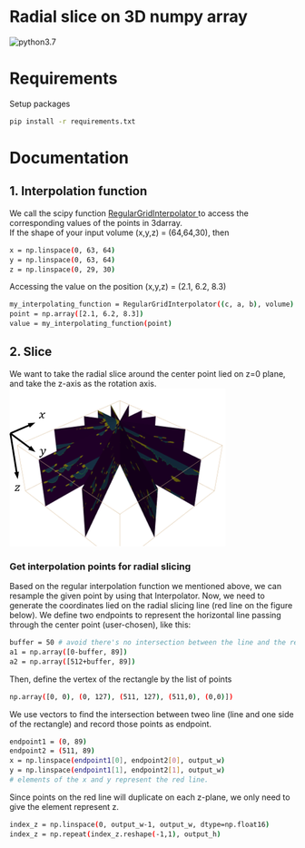 # Radial slice on 3D numpy array

![python3.7](https://img.shields.io/badge/python-3.7-green.svg)

# Requirements
Setup packages
```sh
pip install -r requirements.txt
```

# Documentation
## 1. Interpolation function
We call the scipy function [ RegularGridInterpolator ](https://docs.scipy.org/doc/scipy/reference/generated/scipy.interpolate.RegularGridInterpolator.html) to access the corresponding values of the points in 3darray.  
If the shape of your input volume (x,y,z) = (64,64,30), then
```sh
x = np.linspace(0, 63, 64)
y = np.linspace(0, 63, 64)
z = np.linspace(0, 29, 30)
```
Accessing the value on the position (x,y,z) = (2.1, 6.2, 8.3)
```sh
my_interpolating_function = RegularGridInterpolator((c, a, b), volume)
point = np.array([2.1, 6.2, 8.3])
value = my_interpolating_function(point)
```

## 2. Slice 
We want to take the radial slice around the center point lied on z=0 plane, and take the z-axis as the rotation axis. 
![examples](./doc/slice.png)

### Get interpolation points for radial slicing
Based on the regular interpolation function we mentioned above, we can resample the given point by using that Interpolator.
Now, we need to generate the coordinates lied on the radial slicing line (red line on the figure below).
We define two endpoints to represent the horizontal line passing through the center point (user-chosen), like this:
```sh
buffer = 50 # avoid there's no intersection between the line and the rectangle
a1 = np.array([0-buffer, 89])
a2 = np.array([512+buffer, 89])
```
Then, define the vertex of the rectangle by the list of points
```sh
np.array([0, 0), (0, 127), (511, 127), (511,0), (0,0)])
```
We use vectors to find the intersection between tweo line (line and one side of the rectangle) and record those points as endpoint.
```sh
endpoint1 = (0, 89)
endpoint2 = (511, 89)
x = np.linspace(endpoint1[0], endpoint2[0], output_w)
y = np.linspace(endpoint1[1], endpoint2[1], output_w)
# elements of the x and y represent the red line.
```
Since points on the red line will duplicate on each z-plane, 
we only need to give the element represent z.
```sh
index_z = np.linspace(0, output_w-1, output_w, dtype=np.float16)
index_z = np.repeat(index_z.reshape(-1,1), output_h)
```